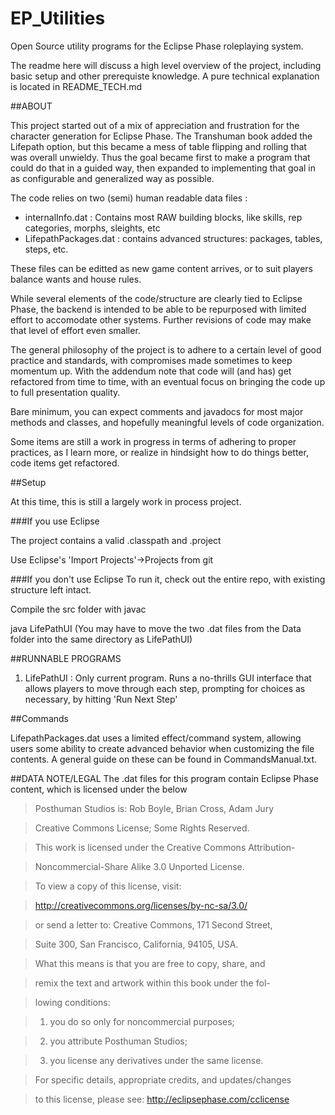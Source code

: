 # EP_Utilities
Open Source utility programs for the Eclipse Phase roleplaying system.

The readme here will discuss a high level overview of the project, including basic setup and other prerequiste knowledge. A pure technical explanation is located in README_TECH.md

##ABOUT

This project started out of a mix of appreciation and frustration for the character generation for Eclipse Phase. The Transhuman book added the Lifepath option, but this became a mess of table flipping and rolling that was overall unwieldy. Thus the goal became first to make a program that could do that in a guided way, then expanded to implementing that goal in as configurable and generalized way as possible.

The code relies on two (semi) human readable data files :
* internalInfo.dat : Contains most RAW building blocks, like skills, rep categories, morphs, sleights, etc
* LifepathPackages.dat : contains advanced structures: packages, tables, steps, etc.

These files can be editted as new game content arrives, or to suit players balance wants and house rules.

While several elements of the code/structure are clearly tied to Eclipse Phase, the backend is intended to be able to be repurposed with limited effort to accomodate other systems. Further revisions of code may make that level of effort even smaller.

The general philosophy of the project is to adhere to a certain level of good practice and standards, with compromises made sometimes to keep momentum up. With the addendum note that code will (and has) get refactored from time to time, with an eventual focus on bringing the code up to full presentation quality.

Bare minimum, you can expect comments and javadocs for most major methods and classes, and hopefully meaningful levels of code organization.

Some items are still a work in progress in terms of adhering to proper practices, as I learn more, or realize in hindsight how to do things better, code items get refactored.

##Setup

At this time, this is still a largely work in process project. 

###If you use Eclipse

The project contains a valid .classpath and .project

Use Eclipse's 'Import Projects'->Projects from git

###If you don't use Eclipse
To run it, check out the entire repo, with existing structure left intact.

Compile the src folder with javac

java LifePathUI
(You may have to move the two .dat files from the Data folder into the same directory as LifePathUI)

##RUNNABLE PROGRAMS

1) LifePathUI : Only current program. Runs a no-thrills GUI interface that allows players to move through each step, prompting for choices as necessary, by hitting 'Run Next Step'

##Commands

LifepathPackages.dat uses a limited effect/command system, allowing users some ability to create advanced behavior when customizing the file contents. A general guide on these can be found in CommandsManual.txt.

##DATA NOTE/LEGAL
The .dat files for this program contain Eclipse Phase content, 
which is licensed under the below

>Posthuman Studios is: Rob Boyle, Brian Cross, Adam Jury

>Creative Commons License; Some Rights Reserved.

>This work is licensed under the Creative Commons Attribution-

>Noncommercial-Share Alike 3.0 Unported License. 

>To view a copy of this license, visit:

>http://creativecommons.org/licenses/by-nc-sa/3.0/ 

>or send a letter to: Creative Commons, 171 Second Street, 

>Suite 300, San Francisco, California, 94105, USA.

>What this means is that you are free to copy, share, and 

>remix the text and artwork within this book under the fol-

>lowing conditions: 

>1) you do so only for noncommercial purposes; 

>2) you attribute Posthuman Studios; 

>3) you license any derivatives under the same license. 

>For specific details, appropriate credits, and updates/changes 

>to this license, please see: http://eclipsephase.com/cclicense
